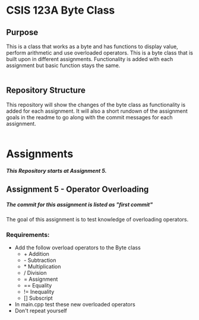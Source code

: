 # CSIS 123A Byte Class

## Purpose
This is a class that works as a byte and has functions to display value, perform arithmetic and use overloaded operators.
This is a byte class that is built upon in different assignments. Functionality is added with each assignment but basic function stays the same.
<br/>
<br/>

## Repository Structure
This repository will show the changes of the byte class as functionality is added for each assignment. It will also a short rundown of the assignment goals in the readme to go along with the commit messages for each assignment. 
<br/>
<br/>

# Assignments
##### This Repository starts at Assignment 5. 

## Assignment 5 - Operator Overloading
##### The commit for this assignment is listed as "first commit"
The goal of this assignment is to test knowledge of overloading operators.
### Requirements:
* Add the follow overload operators to the Byte class
    * \+ Addition
    * \- Subtraction
    * \* Multiplication
    * / Division
    * = Assignment
    * == Equality
    * != Inequality
    * \[] Subscript
* In main.cpp test these new overloaded operators
* Don't repeat yourself